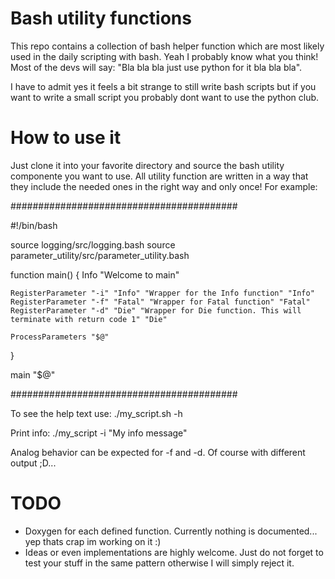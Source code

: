 # Bash utility functions
This repo contains a collection of bash helper function which are most likely used in the daily scripting with bash. Yeah I probably know what you think! Most of the devs will say: "Bla bla bla just use python for it bla bla bla".

I have to admit yes it feels a bit strange to still write bash scripts but if you want to write a small script you probably dont want to use the python club.


# How to use it
Just clone it into your favorite directory and source the bash utility componente you want to use. All utility function are written in a way that they include the needed ones in the right way and only once! For example:

#########################################

#!/bin/bash

source logging/src/logging.bash
source parameter_utility/src/parameter_utility.bash


function main()
{
    Info "Welcome to main"
    
    RegisterParameter "-i" "Info" "Wrapper for the Info function" "Info"
    RegisterParameter "-f" "Fatal" "Wrapper for Fatal function" "Fatal"
    RegisterParameter "-d" "Die" "Wrapper for Die function. This will terminate with return code 1" "Die"

    ProcessParameters "$@"
}


main "$@"

#########################################

To see the help text use:
./my_script.sh -h

Print info:
./my_script -i "My info message"

Analog behavior can be expected for -f and -d. Of course with different output ;D... 


# TODO
- Doxygen for each defined function. Currently nothing is documented... yep thats crap im working on it :)
- Ideas or even implementations are highly welcome. Just do not forget to test your stuff in the same pattern otherwise I will simply reject it.
